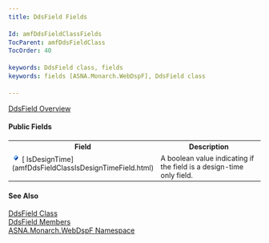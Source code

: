 ```yaml
---
title: DdsField Fields

Id: amfDdsFieldClassFields
TocParent: amfDdsFieldClass
TocOrder: 40

keywords: DdsField class, fields
keywords: fields [ASNA.Monarch.WebDspF], DdsField class

---
```


[DdsField Overview](amfDdsFieldClass.html)
<!--mine -->

#### Public Fields
<table class="mytable" cellspacing="0" cellpadding="4" width="90%">
          <colgroup><col width="30%" /><col width="70%" />
          </colgroup>
          <tr><th>Field</th>
  <th>Description</th>
          </tr>
          <tr valign="top">
            <td><img alt="public fields" src="Images/field.bmp" />
              [
              IsDesignTime](amfDdsFieldClassIsDesignTimeField.html)
            </td>
            <td>A boolean value
            indicating if the field is a design-time only
            field.</td>
          </tr>
</table>

#### See Also
[DdsField
      Class](amfDdsFieldClass.html)
      <br clear="none" />
      [DdsField
      Members](amfDdsFieldClassMembers.html)
      <br clear="none" />
      [
      ASNA.Monarch.WebDspF Namespace](amfWebDspFNamespace.html)

